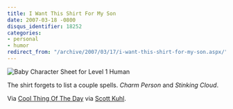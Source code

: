 ```yaml
---
title: I Want This Shirt For My Son
date: 2007-03-18 -0800
disqus_identifier: 18252
categories:
- personal
- humor
redirect_from: "/archive/2007/03/17/i-want-this-shirt-for-my-son.aspx/"
---
```


![Baby Character Sheet for Level 1
Human](https://haacked.com/images/haacked_com/WindowsLiveWriter/INeedToFindThisShirtForMySon_97A2/d_and_d_baby_shirt13.jpg)

The shirt forgets to list a couple spells. *Charm Person* and *Stinking
Cloud*.

Via [Cool Thing Of The
Day](http://coolthingoftheday.blogspot.com/2007/03/d-baby.html "Cool thing of the day")
via [Scott
Kuhl](http://geekswithblogs.net/scottkuhl/archive/2007/03/16/109015.aspx "Scott Kuhl's Blog").

